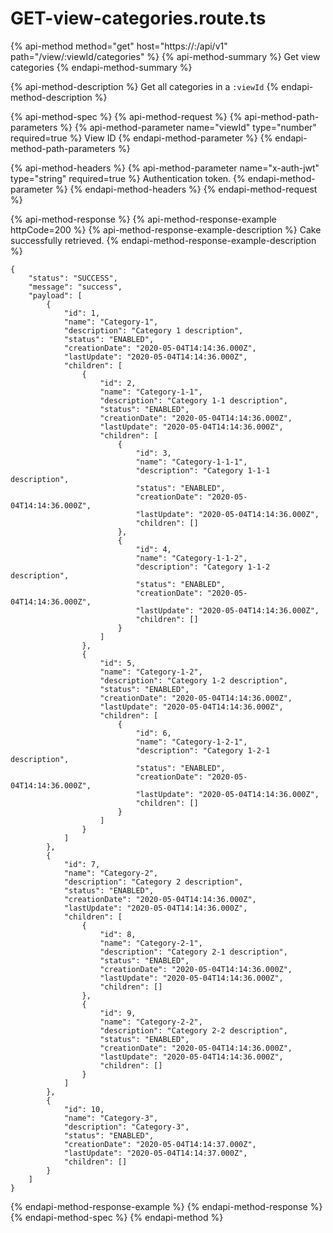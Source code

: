# GET-view-categories.route.ts

{% api-method method="get" host="https://<host>:<port>/api/v1" path="/view/:viewId/categories" %}
{% api-method-summary %}
Get view categories
{% endapi-method-summary %}

{% api-method-description %}
Get all categories in a `:viewId`
{% endapi-method-description %}

{% api-method-spec %}
{% api-method-request %}
{% api-method-path-parameters %}
{% api-method-parameter name="viewId" type="number" required=true %}
View ID
{% endapi-method-parameter %}
{% endapi-method-path-parameters %}

{% api-method-headers %}
{% api-method-parameter name="x-auth-jwt" type="string" required=true %}
Authentication token.
{% endapi-method-parameter %}
{% endapi-method-headers %}
{% endapi-method-request %}

{% api-method-response %}
{% api-method-response-example httpCode=200 %}
{% api-method-response-example-description %}
Cake successfully retrieved.
{% endapi-method-response-example-description %}

```
{
    "status": "SUCCESS",
    "message": "success",
    "payload": [
        {
            "id": 1,
            "name": "Category-1",
            "description": "Category 1 description",
            "status": "ENABLED",
            "creationDate": "2020-05-04T14:14:36.000Z",
            "lastUpdate": "2020-05-04T14:14:36.000Z",
            "children": [
                {
                    "id": 2,
                    "name": "Category-1-1",
                    "description": "Category 1-1 description",
                    "status": "ENABLED",
                    "creationDate": "2020-05-04T14:14:36.000Z",
                    "lastUpdate": "2020-05-04T14:14:36.000Z",
                    "children": [
                        {
                            "id": 3,
                            "name": "Category-1-1-1",
                            "description": "Category 1-1-1 description",
                            "status": "ENABLED",
                            "creationDate": "2020-05-04T14:14:36.000Z",
                            "lastUpdate": "2020-05-04T14:14:36.000Z",
                            "children": []
                        },
                        {
                            "id": 4,
                            "name": "Category-1-1-2",
                            "description": "Category 1-1-2 description",
                            "status": "ENABLED",
                            "creationDate": "2020-05-04T14:14:36.000Z",
                            "lastUpdate": "2020-05-04T14:14:36.000Z",
                            "children": []
                        }
                    ]
                },
                {
                    "id": 5,
                    "name": "Category-1-2",
                    "description": "Category 1-2 description",
                    "status": "ENABLED",
                    "creationDate": "2020-05-04T14:14:36.000Z",
                    "lastUpdate": "2020-05-04T14:14:36.000Z",
                    "children": [
                        {
                            "id": 6,
                            "name": "Category-1-2-1",
                            "description": "Category 1-2-1 description",
                            "status": "ENABLED",
                            "creationDate": "2020-05-04T14:14:36.000Z",
                            "lastUpdate": "2020-05-04T14:14:36.000Z",
                            "children": []
                        }
                    ]
                }
            ]
        },
        {
            "id": 7,
            "name": "Category-2",
            "description": "Category 2 description",
            "status": "ENABLED",
            "creationDate": "2020-05-04T14:14:36.000Z",
            "lastUpdate": "2020-05-04T14:14:36.000Z",
            "children": [
                {
                    "id": 8,
                    "name": "Category-2-1",
                    "description": "Category 2-1 description",
                    "status": "ENABLED",
                    "creationDate": "2020-05-04T14:14:36.000Z",
                    "lastUpdate": "2020-05-04T14:14:36.000Z",
                    "children": []
                },
                {
                    "id": 9,
                    "name": "Category-2-2",
                    "description": "Category 2-2 description",
                    "status": "ENABLED",
                    "creationDate": "2020-05-04T14:14:36.000Z",
                    "lastUpdate": "2020-05-04T14:14:36.000Z",
                    "children": []
                }
            ]
        },
        {
            "id": 10,
            "name": "Category-3",
            "description": "Category-3",
            "status": "ENABLED",
            "creationDate": "2020-05-04T14:14:37.000Z",
            "lastUpdate": "2020-05-04T14:14:37.000Z",
            "children": []
        }
    ]
}
```
{% endapi-method-response-example %}
{% endapi-method-response %}
{% endapi-method-spec %}
{% endapi-method %}



